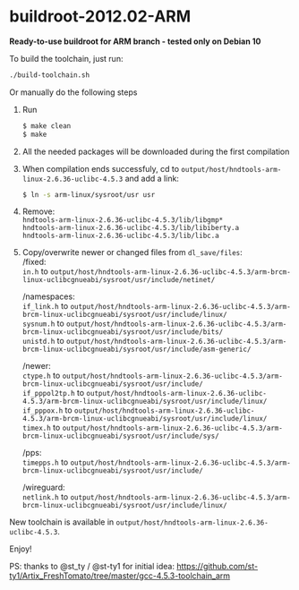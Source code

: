 # **buildroot-2012.02-ARM** #
  
  
**Ready-to-use buildroot for ARM branch - tested only on Debian 10**
  
  
To build the toolchain, just run:

```sh
./build-toolchain.sh
```

Or manually do the following steps

1. Run
    ```sh
    $ make clean
    $ make
    ```
  
2. All the needed packages will be downloaded during the first compilation
  
3. When compilation ends successfuly, cd to ```output/host/hndtools-arm-linux-2.6.36-uclibc-4.5.3``` and add a link:
    ```sh
    $ ln -s arm-linux/sysroot/usr usr
    ```
  
4. Remove:  
    ```hndtools-arm-linux-2.6.36-uclibc-4.5.3/lib/libgmp*```  
    ```hndtools-arm-linux-2.6.36-uclibc-4.5.3/lib/libiberty.a```  
    ```hndtools-arm-linux-2.6.36-uclibc-4.5.3/lib/libc.a```  
  
5. Copy/overwrite newer or changed files from ```dl_save/files```:  
    /fixed:  
     ```in.h``` to ```output/host/hndtools-arm-linux-2.6.36-uclibc-4.5.3/arm-brcm-linux-uclibcgnueabi/sysroot/usr/include/netinet/```  
  
    /namespaces:  
     ```if_link.h``` to ```output/host/hndtools-arm-linux-2.6.36-uclibc-4.5.3/arm-brcm-linux-uclibcgnueabi/sysroot/usr/include/linux/```  
     ```sysnum.h``` to ```output/host/hndtools-arm-linux-2.6.36-uclibc-4.5.3/arm-brcm-linux-uclibcgnueabi/sysroot/usr/include/bits/```  
     ```unistd.h``` to ```output/host/hndtools-arm-linux-2.6.36-uclibc-4.5.3/arm-brcm-linux-uclibcgnueabi/sysroot/usr/include/asm-generic/```  
  
    /newer:  
     ```ctype.h``` to ```output/host/hndtools-arm-linux-2.6.36-uclibc-4.5.3/arm-brcm-linux-uclibcgnueabi/sysroot/usr/include/```  
     ```if_pppol2tp.h``` to ```output/host/hndtools-arm-linux-2.6.36-uclibc-4.5.3/arm-brcm-linux-uclibcgnueabi/sysroot/usr/include/linux/```  
     ```if_pppox.h``` to ```output/host/hndtools-arm-linux-2.6.36-uclibc-4.5.3/arm-brcm-linux-uclibcgnueabi/sysroot/usr/include/linux/```  
     ```timex.h``` to ```output/host/hndtools-arm-linux-2.6.36-uclibc-4.5.3/arm-brcm-linux-uclibcgnueabi/sysroot/usr/include/sys/```  
  
    /pps:  
     ```timepps.h``` to ```output/host/hndtools-arm-linux-2.6.36-uclibc-4.5.3/arm-brcm-linux-uclibcgnueabi/sysroot/usr/include/```  
  
    /wireguard:  
     ```netlink.h``` to ```output/host/hndtools-arm-linux-2.6.36-uclibc-4.5.3/arm-brcm-linux-uclibcgnueabi/sysroot/usr/include/linux/```  
  
New toolchain is available in ```output/host/hndtools-arm-linux-2.6.36-uclibc-4.5.3```.
  
Enjoy!
  
PS: thanks to @st_ty / @st-ty1 for initial idea: https://github.com/st-ty1/Artix_FreshTomato/tree/master/gcc-4.5.3-toolchain_arm
  
